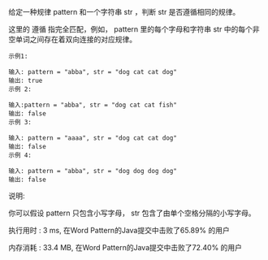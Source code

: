 给定一种规律 pattern 和一个字符串 str ，判断 str 是否遵循相同的规律。

这里的 遵循 指完全匹配，例如， pattern 里的每个字母和字符串 str 中的每个非空单词之间存在着双向连接的对应规律。
```
示例1:

输入: pattern = "abba", str = "dog cat cat dog"
输出: true
示例 2:

输入:pattern = "abba", str = "dog cat cat fish"
输出: false
示例 3:

输入: pattern = "aaaa", str = "dog cat cat dog"
输出: false
示例 4:

输入: pattern = "abba", str = "dog dog dog dog"
输出: false
```
说明:

你可以假设 pattern 只包含小写字母， str 包含了由单个空格分隔的小写字母。  

执行用时 : 3 ms, 在Word Pattern的Java提交中击败了65.89% 的用户

内存消耗 : 33.4 MB, 在Word Pattern的Java提交中击败了72.40% 的用户  
